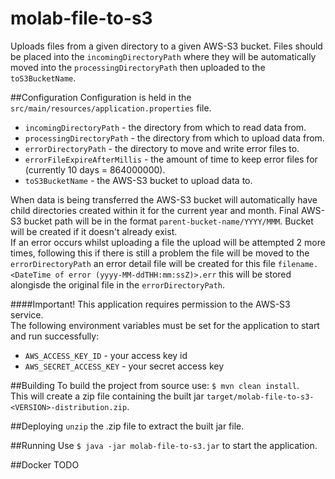# molab-file-to-s3
Uploads files from a given directory to a given AWS-S3 bucket.
Files should be placed into the `incomingDirectoryPath` where they will be automatically moved into the `processingDirectoryPath` then uploaded to the `toS3BucketName`. 


##Configuration
Configuration is held in the `src/main/resources/application.properties` file.
 * `incomingDirectoryPath` - the directory from which to read data from.   
 * `processingDirectoryPath` - the directory from which to upload data from.
 * `errorDirectoryPath` - the directory to move and write error files to.
 * `errorFileExpireAfterMillis` - the amount of time to keep error files for (currently 10 days = 864000000).
 * `toS3BucketName` - the AWS-S3 bucket to upload data to.  

When data is being transferred the AWS-S3 bucket will automatically have child directories created within it for the current year and month. Final AWS-S3 bucket path will be in the format `parent-bucket-name/YYYY/MMM`. Bucket will be created if it doesn't already exist.  
If an error occurs whilst uploading a file the upload will be attempted 2 more times, following this if there is still a problem the file will be moved to the `errorDirectoryPath` an error detail file will be created for this file `filename.<DateTime of error (yyyy-MM-ddTHH:mm:ssZ)>.err` this will be stored alongisde the original file in the `errorDirectoryPath`.

####Important!
This application requires permission to the AWS-S3 service.  
The following environment variables must be set for the application to start and run successfully:  
 * `AWS_ACCESS_KEY_ID` - your access key id
 * `AWS_SECRET_ACCESS_KEY` - your secret access key 

##Building
To build the project from source use: `$ mvn clean install`.  
This will create a zip file containing the built jar `target/molab-file-to-s3-<VERSION>-distribution.zip`.  

##Deploying
`unzip` the .zip file to extract the built jar file.  

##Running
Use `$ java -jar molab-file-to-s3.jar` to start the application.  

##Docker
TODO



